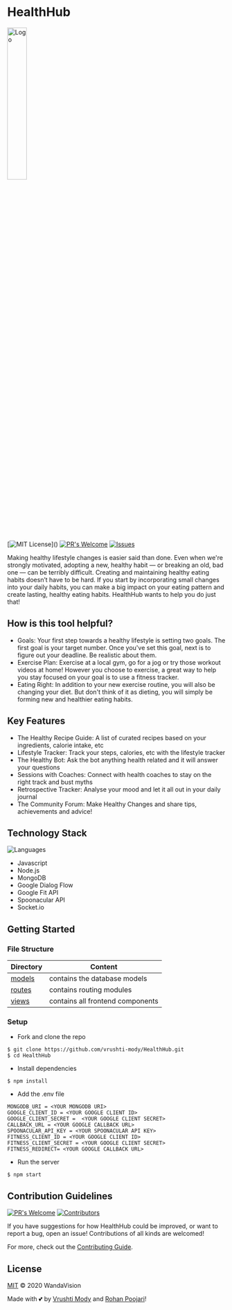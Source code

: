 # HealthHub
<img src="https://health-hub.bg/wp-content/uploads/2019/03/HealthHub-logo-1-e1553676385475.jpg" style="align:center" width="30%" alt="Logo">

[![MIT License](https://img.shields.io/apm/l/atomic-design-ui.svg?)]() 
[![PR's Welcome](https://img.shields.io/badge/PRs-welcome-brightgreen.svg?style=flat)](https://github.com/vrushti-mody/HealthHub/pulls)
[![Issues](https://img.shields.io/github/issues-raw/vrushti-mody/HealthHub)](https://github.com/vrushti-mody/HealthHub/issues) 

Making healthy lifestyle changes is easier said than done. Even when we're strongly motivated, adopting a new, healthy habit — or breaking an old, bad one — can be terribly difficult. Creating and maintaining healthy eating habits doesn’t have to be hard. If you start by incorporating small changes into your daily habits, you can make a big impact on your eating pattern and create lasting, healthy eating habits. HealthHub wants to help you do just that!

## How is this tool helpful?

- Goals: Your first step towards a healthy lifestyle is setting two goals. The first goal is your target number. Once you've set this goal, next is to figure out your deadline. Be realistic about them.
- Exercise Plan: Exercise at a local gym, go for a jog or try those workout videos at home! However you choose to exercise, a great way to help you stay focused on your goal is to use a fitness tracker.
- Eating Right: In addition to your new exercise routine, you will also be changing your diet. But don't think of it as dieting, you will simply be forming new and healthier eating habits.

## Key Features

- The Healthy Recipe Guide: A list of curated recipes based on your ingredients, calorie intake, etc
- Lifestyle Tracker: Track your steps, calories, etc with the lifestyle tracker
- The Healthy Bot: Ask the bot anything health related and it will answer your questions
- Sessions with Coaches: Connect with health coaches to stay on the right track and bust myths
- Retrospective Tracker: Analyse your mood and let it all out in your daily journal
- The Community Forum: Make Healthy Changes and share tips, achievements and advice!

## Technology Stack
![Languages](https://img.shields.io/github/languages/count/vrushti-mody/HealthHub)
- Javascript
- Node.js
- MongoDB
- Google Dialog Flow
- Google Fit API
- Spoonacular API
- Socket.io


## Getting Started

### File Structure

| Directory                                                                                         | Content                      |
| --------------------------------------------------------------------------------------------------| ---------------------------- |
| [models](https://github.com/vrushti-mody/HealthHub/tree/master/models) | contains the database models |
| [routes](https://github.com/vrushti-mody/HealthHub/tree/master/routes)   | contains routing modules         |
| [views](https://github.com/vrushti-mody/HealthHub/tree/master/docs)         | contains all frontend components |

### Setup

- Fork and clone the repo

```
$ git clone https://github.com/vrushti-mody/HealthHub.git
$ cd HealthHub
```

- Install dependencies
```
$ npm install
```
- Add the .env file
```
MONGODB_URI = <YOUR MONGODB URI>
GOOGLE_CLIENT_ID = <YOUR GOOGLE CLIENT ID>
GOOGLE_CLIENT_SECRET =  <YOUR GOOGLE CLIENT SECRET>
CALLBACK_URL = <YOUR GOOGLE CALLBACK URL>
SPOONACULAR_API_KEY = <YOUR SPOONACULAR API KEY>
FITNESS_CLIENT_ID = <YOUR GOOGLE CLIENT ID>
FITNESS_CLIENT_SECRET = <YOUR GOOGLE CLIENT SECRET>
FITNESS_REDIRECT= <YOUR GOOGLE CALLBACK URL>
```

- Run the server
```
$ npm start
```

## Contribution Guidelines
[![PR's Welcome](https://img.shields.io/github/issues-pr-raw/vrushti-mody/HealthHub)]()
[![Contributors](https://img.shields.io/github/contributors/vrushti-mody/HealthHub)]()

If you have suggestions for how HealthHub could be improved, or want to report a bug, open an issue! Contributions of all kinds are welcomed!

For more, check out the [Contributing Guide](./CONTRIBUTING.md).


## License

[MIT](LICENSE) © 2020 WandaVision

Made with 💕 by [Vrushti Mody](https://github.com/vrushti-mody) and [Rohan Poojari](https://github.com/RoRogers7)!

